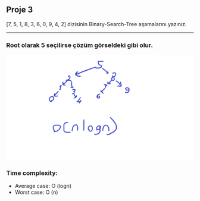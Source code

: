 ## Proje 3
[7, 5, 1, 8, 3, 6, 0, 9, 4, 2] dizisinin Binary-Search-Tree aşamalarını yazınız.

---

### Root olarak 5 seçilirse çözüm görseldeki gibi olur.

![Binary-Search-Tree](images/Binary_search_tree.png)

### Time complexity:

* Average case: O (logn)
* Worst case: O (n)